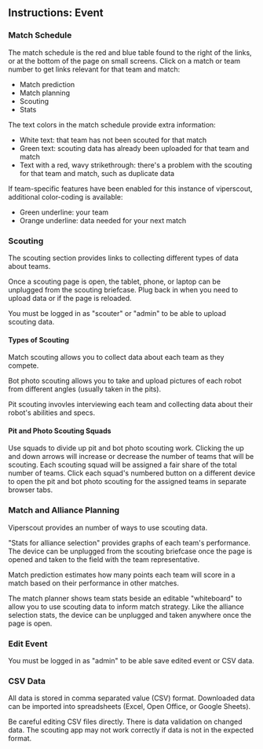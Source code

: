## Instructions: Event

### Match Schedule

The match schedule is the red and blue table found to the right of the links, or at the bottom of the page on small screens. Click on a match or team number to get links relevant for that team and match:

 - Match prediction
 - Match planning
 - Scouting
 - Stats

The text colors in the match schedule provide extra information:

 - White text: that team has not been scouted for that match
 - Green text: scouting data has already been uploaded for that team and match
 - Text with a red, wavy strikethrough: there's a problem with the scouting for that team and match, such as duplicate data

If team-specific features have been enabled for this instance of viperscout, additional color-coding is available:
 - Green underline: your team
 - Orange underline: data needed for your next match

### Scouting

The scouting section provides links to collecting different types of data about teams.

Once a scouting page is open, the tablet, phone, or laptop can be unplugged from the scouting briefcase. Plug back in when you need to upload data or if the page is reloaded.

You must be logged in as "scouter" or "admin" to be able to upload scouting data.

#### Types of Scouting

Match scouting allows you to collect data about each team as they compete.

Bot photo scouting allows you to take and upload pictures of each robot from different angles (usually taken in the pits).

Pit scouting invovles interviewing each team and collecting data about their robot's abilities and specs.

#### Pit and Photo Scouting Squads

Use squads to divide up pit and bot photo scouting work. Clicking the up and down arrows will increase or decrease the number of teams that will be scouting. Each scouting squad will be assigned a fair share of the total number of teams. Click each squad's numbered button on a different device to open the pit and bot photo scouting for the assigned teams in separate browser tabs.

### Match and Alliance Planning

Viperscout provides an number of ways to use scouting data.

"Stats for alliance selection" provides graphs of each team's performance. The device can be unplugged from the scouting briefcase once the page is opened and taken to the field with the team representative.

Match prediction estimates how many points each team will score in a match based on their performance in other matches.

The match planner shows team stats beside an editable "whiteboard" to allow you to use scouting data to inform match strategy. Like the alliance selection stats, the device can be unplugged and taken anywhere once the page is open.

### Edit Event

You must be logged in as "admin" to be able save edited event or CSV data.

### CSV Data

All data is stored in comma separated value (CSV) format. Downloaded data can be imported into spreadsheets (Excel, Open Office, or Google Sheets).

Be careful editing CSV files directly. There is data validation on changed data. The scouting app may not work correctly if data is not in the expected format.
